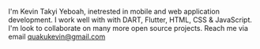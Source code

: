 I'm Kevin Takyi Yeboah, inetrested in mobile and web application development.
I work well with with DART, Flutter, HTML, CSS & JavaScript.
I'm look to collaborate on many more open source projects.
Reach me via email quakukevin@gmail.com

<!---
quaku21/quaku21 is a ✨ special ✨ repository because its `README.md` (this file) appears on your GitHub profile.
You can click the Preview link to take a look at your changes.
--->
